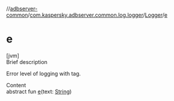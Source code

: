 //[adbserver-common](../../index.md)/[com.kaspersky.adbserver.common.log.logger](../index.md)/[Logger](index.md)/[e](e.md)



# e  
[jvm]  
Brief description  


Error level of logging with tag.

  
Content  
abstract fun [e](e.md)(text: [String](https://kotlinlang.org/api/latest/jvm/stdlib/kotlin/-string/index.html))  



